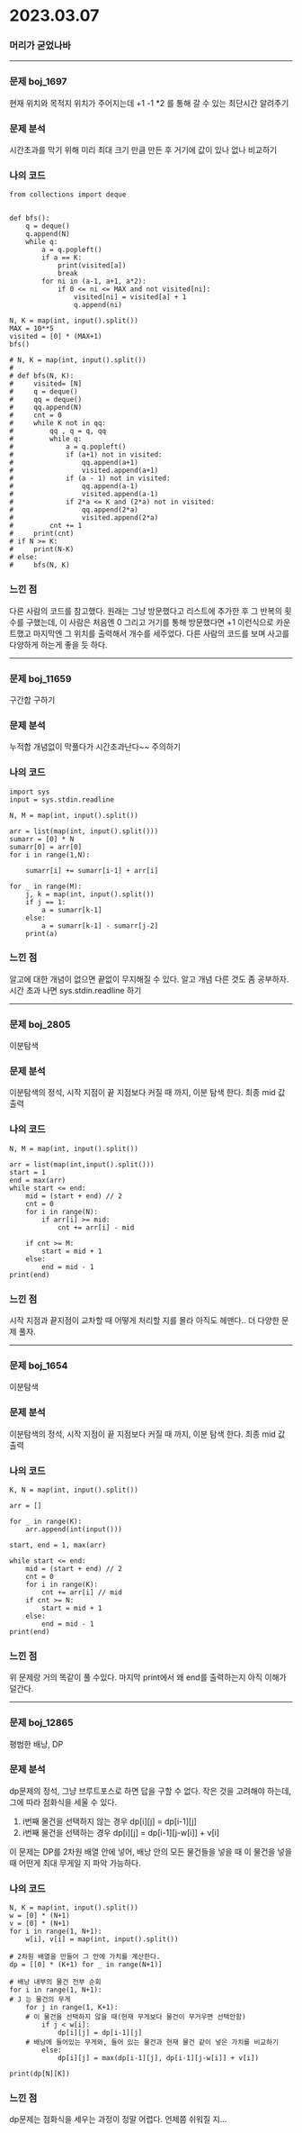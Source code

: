 # 2023.03.07

### 머리가 굳었나바

---

### 문제 boj_1697

현재 위치와 목적지 위치가 주어지는데 +1 -1 *2 를 통해 갈 수 있는 최단시간 알려주기

### 문제 분석

시간초과를 막기 위해 미리 최대 크기 만큼 만든 후 거기에 값이 있나 없나 비교하기

### 나의 코드

```
from collections import deque


def bfs():
    q = deque()
    q.append(N)
    while q:
        a = q.popleft()
        if a == K:
            print(visited[a])
            break
        for ni in (a-1, a+1, a*2):
            if 0 <= ni <= MAX and not visited[ni]:
                visited[ni] = visited[a] + 1
                q.append(ni)

N, K = map(int, input().split())
MAX = 10**5
visited = [0] * (MAX+1)
bfs()

# N, K = map(int, input().split())
#
# def bfs(N, K):
#     visited= [N]
#     q = deque()
#     qq = deque()
#     qq.append(N)
#     cnt = 0
#     while K not in qq:
#         qq , q = q, qq
#         while q:
#             a = q.popleft()
#             if (a+1) not in visited:
#                 qq.append(a+1)
#                 visited.append(a+1)
#             if (a - 1) not in visited:
#                 qq.append(a-1)
#                 visited.append(a-1)
#             if 2*a <= K and (2*a) not in visited:
#                 qq.append(2*a)
#                 visited.append(2*a)
#         cnt += 1
#     print(cnt)
# if N >= K:
#     print(N-K)
# else:
#     bfs(N, K)

```

### 느낀 점

다른 사람의 코드를 참고했다. 원래는 그냥 방문했다고 리스트에 추가한 후 그 반복의 횟수를 구했는데, 이 사람은 처음엔 0 그리고 거기를 통해 방문했다면 +1 이런식으로 카운트했고 마지막엔 그 위치를 출력해서 개수를 세주었다.
다른 사람의 코드를 보며 사고를 다양하게 하는게 좋을 듯 하다.


---

### 문제 boj_11659

구간합 구하기

### 문제 분석

누적합 개념없이 막풀다가 시간초과난다~~
주의하기

### 나의 코드

```
import sys
input = sys.stdin.readline

N, M = map(int, input().split())

arr = list(map(int, input().split()))
sumarr = [0] * N
sumarr[0] = arr[0]
for i in range(1,N):

    sumarr[i] += sumarr[i-1] + arr[i]

for _ in range(M):
    j, k = map(int, input().split())
    if j == 1:
        a = sumarr[k-1]
    else:
        a = sumarr[k-1] - sumarr[j-2]
    print(a)
```

### 느낀 점

알고에 대한 개념이 없으면 끝없이 무지해질 수 있다. 알고 개념 다른 것도 좀 공부하자. 시간 초과 나면 sys.stdin.readline 하기


---

### 문제 boj_2805

이분탐색

### 문제 분석

이분탐색의 정석,
시작 지점이 끝 지점보다 커질 때 까지, 이분 탐색 한다.
최종 mid 값 출력

### 나의 코드

```
N, M = map(int, input().split())

arr = list(map(int,input().split()))
start = 1
end = max(arr)
while start <= end:
    mid = (start + end) // 2
    cnt = 0
    for i in range(N):
        if arr[i] >= mid:
            cnt += arr[i] - mid

    if cnt >= M:
        start = mid + 1
    else:
        end = mid - 1
print(end)
```

### 느낀 점

시작 지점과 끝지점이 교차할 때 어떻게 처리할 지를 몰라 아직도 헤맨다..
더 다양한 문제 풀자.


---

### 문제 boj_1654

이분탐색

### 문제 분석

이분탐색의 정석,
시작 지점이 끝 지점보다 커질 때 까지, 이분 탐색 한다.
최종 mid 값 출력

### 나의 코드

```
K, N = map(int, input().split())

arr = []

for _ in range(K):
    arr.append(int(input()))

start, end = 1, max(arr)

while start <= end:
    mid = (start + end) // 2
    cnt = 0
    for i in range(K):
        cnt += arr[i] // mid
    if cnt >= N:
        start = mid + 1
    else:
        end = mid - 1
print(end)
```

### 느낀 점

위 문제랑 거의 똑같이 풀 수있다.
마지막 print에서 왜 end를 출력하는지 아직 이해가 덜간다.

---

### 문제 boj_12865

평범한 배낭, DP

### 문제 분석

dp문제의 정석, 그냥 브루트포스로 하면 답을 구할 수 없다. 작은 것을 고려해야 하는데, 그에 따라 점화식을 세울 수 있다. 

1. i번째 물건을 선택하지 않는 경우
dp[i][j] = dp[i-1][j]
2. i번째 물건을 선택하는 경우
dp[i][j] = dp[i-1][j-w[i]] + v[i]

이 문제는 DP를 2차원 배열 안에 넣어, 배낭 안의 모든 물건들을 넣을 때 이 물건을 넣을 때 어떤게 최대 무게일 지 파악 가능하다. 

### 나의 코드

```
N, K = map(int, input().split())
w = [0] * (N+1)
v = [0] * (N+1)
for i in range(1, N+1):
    w[i], v[i] = map(int, input().split())

# 2차원 배열을 만들어 그 안에 가치를 계산한다.
dp = [[0] * (K+1) for _ in range(N+1)]

# 배낭 내부의 물건 전부 순회
for i in range(1, N+1):
# J 는 물건의 무게
    for j in range(1, K+1):
    # 이 물건을 선택하지 않을 때(현재 무게보다 물건이 무거우면 선택안함)
        if j < w[i]:
            dp[i][j] = dp[i-1][j]
    # 배낭에 들어있는 무게와, 들어 있는 물건과 현재 물건 같이 넣은 가치를 비교하기
        else:
            dp[i][j] = max(dp[i-1][j], dp[i-1][j-w[i]] + v[i])

print(dp[N][K])

```

### 느낀 점

dp문제는 점화식을 세우는 과정이 정말 어렵다. 언제쯤 쉬워질 지...